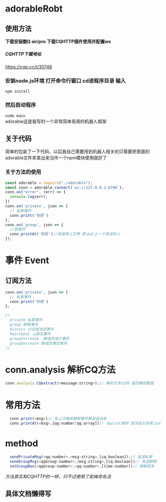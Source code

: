 # adorableRobt

## 使用方法

**下载安装酷Q air/pro 下载CQHTTP插件使用并配置ws**
##### CQHTTP下载地址 
https://cqp.cc/t/30748
### **安装node.js环境 打开命令行窗口 cd进程序目录 输入**
```npm install ```
### **然后启动程序**
```node main```<br/>
adorable这是我写的一个非常简单易用的机器人框架
## 关于代码
简单的包装了一下代码，以后我自己需要用到机器人相关的只需要把里面的adorable文件夹拿出来当作一个npm模块使用就好了
### 关于方法的使用
```javascript
const adorable = require("./adorable");
const conn = adorable.connect(`ws://127.0.0.1:6700`);
conn.on("error", (err) => {
  console.log(err);
})
conn.on('private', json => {
  // 私聊事件
  conn.print('你好')
};
conn.on('group', json => {
  //群事件
  conn.printAt('你好')//前缀带上艾特 默认at上一个说话的人
});
```
# 事件 Event
## 订阅方法 
```javascript
conn.on('private', json => {
  // 私聊事件
  conn.print('你好')
};
```
```javascript
/*
  private 私聊事件
  group 群聊事件
  discuss 讨论组消息事件
  heartbeat 心跳包事件
  groupIncrease  群成员减少事件
  groupDecrease 群成员增加事件
*/
```
# conn.analysis 解析CQ方法
```javascript
conn.analysis.CQextract(<message:string>);// 解析文本CQ码 返回解析数据
```

# 常用方法
```javascript
  conn.print(<msg>)// 在上次触发群聊事件群发送消息
  conn.printAt(<msg>,[qq:number|qq:array])// 与print相同 但消息头会带上at
```
# method 
```javascript
  sendPrivateMsg(<qq:number>,<msg:string>,[cq:boolean]);// 发送私聊
  sendGroupMsg(<qqGroup:number>,<msg:string>,[cq:boolean])// 发送群聊
  setGroupBan(<qqGroup:number>,<qq:number>,[time:number])// 群聊禁言
```
*方法其实和CQHTTP的一样，只不过使用了驼峰命名法*

## 具体文档懒得写